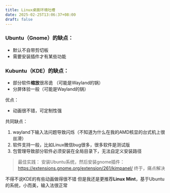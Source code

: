 ```yaml
---
title: Linux桌面环境吐槽
date: 2025-02-25T13:06:37+08:00
draft: false
---
```


### Ubuntu（Gnome）的缺点：
- 默认不自带剪切板
- 需要安装插件才有某些功能


### Kubuntu（KDE）的缺点：
- 部分软件**缩放**很吊诡 （可能是Wayland的锅）
- 分屏体验一般（可能是Wayland的锅）

优点：
- 动画很不错，可定制性强



共同缺点：
1. wayland下输入法问题导致闪烁（不知道为什么在我的AMD核显的台式机上很丝滑）
2. 软件支持一般，比如Linux微信bug很多，很多软件是测试版
3. 包管理导致部分软件必须安装在全局目录下，无法自定义安装路径
   
>最佳实践：
安装Ubuntu系统，然后安装gnome插件：
https://extensions.gnome.org/extension/261/kimpanel/
终于，痛点解决


不得不说KDE的有些动画做得很不错
但是我还是更推荐**Linux Mint**，基于Ubuntu的系统，小而美，输入法很正常